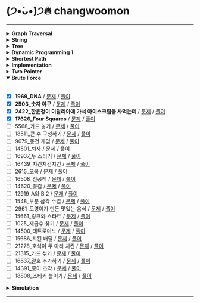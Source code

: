 # (੭•̀ᴗ•̀)੭🔥 changwoomon

---

<details markdown="1">
<summary><strong> Graph Traversal </strong></summary>

<br/>

- [X] **2606_바이러스** / [문제](https://www.acmicpc.net/problem/2606) / [풀이](https://github.com/boostcamp-ai-tech-4/coding-test-study/blob/main/changwoomon/graph_traversal/2606_%EB%B0%94%EC%9D%B4%EB%9F%AC%EC%8A%A4.py)
- [X] **1260_DFS와 BFS**  / [문제](https://www.acmicpc.net/problem/1260) / [풀이](https://github.com/boostcamp-ai-tech-4/coding-test-study/blob/main/changwoomon/graph_traversal/1260_DFS%EC%99%80BFS.py)
- [X] **11725_트리의 부모 찾기** / [문제](https://www.acmicpc.net/problem/11725) / [풀이](https://github.com/boostcamp-ai-tech-4/coding-test-study/blob/main/changwoomon/graph_traversal/11725_%ED%8A%B8%EB%A6%AC%EC%9D%98%EB%B6%80%EB%AA%A8%EC%B0%BE%EA%B8%B0.py)
- [X] **1325_효율적인 해킹** / [문제](https://www.acmicpc.net/problem/1325) / [풀이](https://github.com/boostcamp-ai-tech-4/coding-test-study/blob/main/changwoomon/graph_traversal/1325_%ED%9A%A8%EC%9C%A8%EC%A0%81%EC%9D%B8%ED%95%B4%ED%82%B9.py)
- [X] **2178_미로 탐색** / [문제](https://www.acmicpc.net/problem/2178) / [풀이](https://github.com/boostcamp-ai-tech-4/coding-test-study/blob/main/changwoomon/graph_traversal/2178_%EB%AF%B8%EB%A1%9C%ED%83%90%EC%83%89.py)
- [X] **2667_단지번호붙이기** / [문제](https://www.acmicpc.net/problem/2667) / [풀이](https://github.com/boostcamp-ai-tech-4/coding-test-study/blob/main/changwoomon/graph_traversal/2667_%EB%8B%A8%EC%A7%80%EB%B2%88%ED%98%B8%EB%B6%99%EC%9D%B4%EA%B8%B0.py)
- [X] **7576_토마토** / [문제](https://www.acmicpc.net/problem/7576) / [풀이](https://github.com/boostcamp-ai-tech-4/coding-test-study/blob/main/changwoomon/graph_traversal/7576_%ED%86%A0%EB%A7%88%ED%86%A0.py)
- [X] **7569_토마토** / [문제](https://www.acmicpc.net/problem/7569) / [풀이](https://github.com/boostcamp-ai-tech-4/coding-test-study/blob/main/changwoomon/graph_traversal/7569_%ED%86%A0%EB%A7%88%ED%86%A0.py)
- [X] **16918_봄버맨** / [문제](https://www.acmicpc.net/problem/16918) / [풀이](https://github.com/boostcamp-ai-tech-4/coding-test-study/blob/main/changwoomon/graph_traversal/16918_%EB%B4%84%EB%B2%84%EB%A7%A8.py)
- [ ] 5547_일루미네이션 / [문제](https://www.acmicpc.net/problem/5547) / [풀이]()
- [X] **14502_연구소** / [문제](https://www.acmicpc.net/problem/14502) / [풀이](https://github.com/boostcamp-ai-tech-4/coding-test-study/blob/main/changwoomon/graph_traversal/14502_%EC%97%B0%EA%B5%AC%EC%86%8C.py)
- [ ] 16234_인구 이동 / [문제](https://www.acmicpc.net/problem/16234) / [풀이]()
- [X] **2636_치즈** / [문제](https://www.acmicpc.net/problem/2636) / [풀이](https://github.com/boostcamp-ai-tech-4/coding-test-study/blob/main/changwoomon/graph_traversal/2636_%EC%B9%98%EC%A6%88.py)
- [X] **13549_숨바꼭질 3** / [문제](https://www.acmicpc.net/problem/13549) / [풀이](https://github.com/boostcamp-ai-tech-4/coding-test-study/blob/main/changwoomon/graph_traversal/13549_%EC%88%A8%EB%B0%94%EA%BC%AD%EC%A7%883.py)
- [ ] 1600_말이 되고픈 원숭이 / [문제](https://www.acmicpc.net/problem/1600) / [풀이]()
- [ ] 17836_공주님을 구해라! / [문제](https://www.acmicpc.net/problem/17836) / [풀이]()
- [X] **16973_직사각형 탈출** / [문제](https://www.acmicpc.net/problem/16973) / [풀이](https://github.com/boostcamp-ai-tech-4/coding-test-study/blob/main/changwoomon/graph_traversal/16973_%EC%A7%81%EC%82%AC%EA%B0%81%ED%98%95%ED%83%88%EC%B6%9C.py)
- [X] **14940_쉬운 최단거리** / [문제](https://www.acmicpc.net/problem/14940) / [풀이](https://github.com/boostcamp-ai-tech-4/coding-test-study/blob/main/changwoomon/graph_traversal/14940_%EC%89%AC%EC%9A%B4%EC%B5%9C%EB%8B%A8%EA%B1%B0%EB%A6%AC.py)
- [X] **18513_샘터** / [문제](https://www.acmicpc.net/problem/18513) / [풀이](https://github.com/boostcamp-ai-tech-4/coding-test-study/blob/main/changwoomon/graph_traversal/18513_%EC%83%98%ED%84%B0.py)
- [X] **2668_숫자고르기** / [문제](https://www.acmicpc.net/problem/2668) / [풀이](https://github.com/boostcamp-ai-tech-4/coding-test-study/blob/main/changwoomon/graph_traversal/2668_%EC%88%AB%EC%9E%90%EA%B3%A0%EB%A5%B4%EA%B8%B0.py)
- [X] **13023_ABCDE** / [문제](https://www.acmicpc.net/problem/13023) / [풀이](https://github.com/boostcamp-ai-tech-4/coding-test-study/blob/main/changwoomon/graph_traversal/13023_ABCDE.py)
- [X] **16954_움직이는 미로 탈출** / [문제](https://www.acmicpc.net/problem/16954) / [풀이](https://github.com/boostcamp-ai-tech-4/coding-test-study/blob/main/changwoomon/graph_traversal/16954_%EC%9B%80%EC%A7%81%EC%9D%B4%EB%8A%94%EB%AF%B8%EB%A1%9C%ED%83%88%EC%B6%9C.py)

</details>

<details markdown="1">
<summary><strong> String </strong></summary>

<br/>

- [X] **3029_경고** / [문제](https://www.acmicpc.net/problem/3029) / [풀이](https://github.com/boostcamp-ai-tech-4/coding-test-study/blob/main/changwoomon/string/3029_%EA%B2%BD%EA%B3%A0.py)
- [X] **11720_숫자의 합** / [문제](https://www.acmicpc.net/problem/11720) / [풀이](https://github.com/boostcamp-ai-tech-4/coding-test-study/blob/main/changwoomon/string/11720_%EC%88%AB%EC%9E%90%EC%9D%98%ED%95%A9.py)
- [X] **11365_!밀비 급일** / [문제](https://www.acmicpc.net/problem/11365) / [풀이](https://github.com/boostcamp-ai-tech-4/coding-test-study/blob/main/changwoomon/string/11365_%EB%B0%80%EB%B9%84%EA%B8%89%EC%9D%BC.py)
- [X] **9046_복호화** / [문제](https://www.acmicpc.net/problem/9046) / [풀이](https://github.com/boostcamp-ai-tech-4/coding-test-study/blob/main/changwoomon/string/9046_%EB%B3%B5%ED%98%B8%ED%99%94.py)
- [X] **10798_세로읽기** / [문제](https://www.acmicpc.net/problem/10798) / [풀이](https://github.com/boostcamp-ai-tech-4/coding-test-study/blob/main/changwoomon/string/10798_%EC%84%B8%EB%A1%9C%EC%9D%BD%EA%B8%B0.py)
- [X] **20154_이 구역의 승자는 누구야?!** / [문제](https://www.acmicpc.net/problem/20154) / [풀이](https://github.com/boostcamp-ai-tech-4/coding-test-study/blob/main/changwoomon/string/20154_%EC%9D%B4%EA%B5%AC%EC%97%AD%EC%9D%98%EC%8A%B9%EC%9E%90%EB%8A%94%EB%88%84%EA%B5%AC%EC%95%BC.py)
- [X] **6550_부분 문자열** / [문제](https://www.acmicpc.net/problem/6550) / [풀이](https://github.com/boostcamp-ai-tech-4/coding-test-study/blob/main/changwoomon/string/6550_%EB%B6%80%EB%B6%84%EB%AC%B8%EC%9E%90%EC%97%B4.py)
- [X] **1316_그룹 단어 체커** / [문제](https://www.acmicpc.net/problem/1316) / [풀이](https://github.com/boostcamp-ai-tech-4/coding-test-study/blob/main/changwoomon/string/1316_%EA%B7%B8%EB%A3%B9%EB%8B%A8%EC%96%B4%EC%B2%B4%EC%BB%A4.py)
- [X] **1181_단어 정렬** / [문제](https://www.acmicpc.net/problem/1181) / [풀이](https://github.com/boostcamp-ai-tech-4/coding-test-study/blob/main/changwoomon/string/1181_%EB%8B%A8%EC%96%B4%EC%A0%95%EB%A0%AC.py)
- [X] **4659_비밀번호 발음하기** / [문제](https://www.acmicpc.net/problem/4659) / [풀이](https://github.com/boostcamp-ai-tech-4/coding-test-study/blob/main/changwoomon/string/4659_%EB%B9%84%EB%B0%80%EB%B2%88%ED%98%B8%EB%B0%9C%EC%9D%8C%ED%95%98%EA%B8%B0.py)
- [X] **16171_나는 친구가 적다 (Small)** / [문제](https://www.acmicpc.net/problem/16171) / [풀이](https://github.com/boostcamp-ai-tech-4/coding-test-study/blob/main/changwoomon/string/16171_%EB%82%98%EB%8A%94%EC%B9%9C%EA%B5%AC%EA%B0%80%EC%A0%81%EB%8B%A4_Small.py)
- [X] **9342_염색체** / [문제](https://www.acmicpc.net/problem/9342) / [풀이](https://github.com/boostcamp-ai-tech-4/coding-test-study/blob/main/changwoomon/string/9342_%EC%97%BC%EC%83%89%EC%B2%B4.py)
- [X] **1764_듣보잡** / [문제](https://www.acmicpc.net/problem/1764) / [풀이](https://github.com/boostcamp-ai-tech-4/coding-test-study/blob/main/changwoomon/string/1764_%EB%93%A3%EB%B3%B4%EC%9E%A1.py)
- [X] **20291_파일 정리** / [문제](https://www.acmicpc.net/problem/20291) / [풀이](https://github.com/boostcamp-ai-tech-4/coding-test-study/blob/main/changwoomon/string/20291_%ED%8C%8C%EC%9D%BC%EC%A0%95%EB%A6%AC.py)
- [X] **17413_단어 뒤집기 2** / [문제](https://www.acmicpc.net/problem/17413) / [풀이](https://github.com/boostcamp-ai-tech-4/coding-test-study/blob/main/changwoomon/string/17413_%EB%8B%A8%EC%96%B4%EB%92%A4%EC%A7%91%EA%B8%B02.py)
- [X] **17609_회문** / [문제](https://www.acmicpc.net/problem/17609) / [풀이](https://github.com/boostcamp-ai-tech-4/coding-test-study/blob/main/changwoomon/string/17609_%ED%9A%8C%EB%AC%B8.py)
- [X] **20437_문자열 게임 2** / [문제](https://www.acmicpc.net/problem/20437) / [풀이](https://github.com/boostcamp-ai-tech-4/coding-test-study/blob/main/changwoomon/string/20437_%EB%AC%B8%EC%9E%90%EC%97%B4%EA%B2%8C%EC%9E%842.py)

</details>

<details markdown="1">
<summary><strong>Tree</strong></summary>

<br/>

- [X] **9934_완전 이진 트리** / [문제](https://www.acmicpc.net/problem/9934) / [풀이](https://github.com/boostcamp-ai-tech-4/coding-test-study/blob/main/changwoomon/tree/9934_%EC%99%84%EC%A0%84%EC%9D%B4%EC%A7%84%ED%8A%B8%EB%A6%AC.py)
- [X] **11725_트리의 부모 찾기** / [문제](https://www.acmicpc.net/problem/11725) / [풀이](https://github.com/boostcamp-ai-tech-4/coding-test-study/blob/main/changwoomon/tree/11725_%ED%8A%B8%EB%A6%AC%EC%9D%98%EB%B6%80%EB%AA%A8%EC%B0%BE%EA%B8%B0.py)
- [X] **1991_트리 순회** / [문제](https://www.acmicpc.net/problem/1991) / [풀이](https://github.com/boostcamp-ai-tech-4/coding-test-study/blob/main/changwoomon/tree/1991_%ED%8A%B8%EB%A6%AC%EC%88%9C%ED%9A%8C.py)
- [X] **5639_이진 검색 트리** / [문제](https://www.acmicpc.net/problem/5639) / [풀이](https://github.com/boostcamp-ai-tech-4/coding-test-study/blob/main/changwoomon/tree/5639_%EC%9D%B4%EC%A7%84%EA%B2%80%EC%83%89%ED%8A%B8%EB%A6%AC.py)
- [X] **1068_트리**/ [문제](https://www.acmicpc.net/problem/1068) / [풀이](https://github.com/boostcamp-ai-tech-4/coding-test-study/blob/main/changwoomon/tree/1068_%ED%8A%B8%EB%A6%AC.py)
- [ ] 6416_트리인가?/ [문제](https://www.acmicpc.net/problem/6416) / [풀이]()
- [X] **14675_단절점과 단절선** / [문제](https://www.acmicpc.net/problem/14675) / [풀이](https://github.com/boostcamp-ai-tech-4/coding-test-study/blob/main/changwoomon/tree/14675_%EB%8B%A8%EC%A0%88%EC%A0%90%EA%B3%BC%EB%8B%A8%EC%A0%88%EC%84%A0.py)
- [X] **17073_나무 위의 빗물** / [문제](https://www.acmicpc.net/problem/17073) / [풀이](https://github.com/boostcamp-ai-tech-4/coding-test-study/blob/main/changwoomon/tree/17073_%EB%82%98%EB%AC%B4%EC%9C%84%EC%9D%98%EB%B9%97%EB%AC%BC.py)

</details>

<details markdown="1">
<summary><strong>Dynamic Programming 1</strong></summary>

<br/>

- [X] **10870_피보나치 수 5** / [문제](https://www.acmicpc.net/problem/10870) / [풀이](https://github.com/boostcamp-ai-tech-4/coding-test-study/blob/main/changwoomon/dynamic_programming_1/10870_%ED%94%BC%EB%B3%B4%EB%82%98%EC%B9%98%EC%88%985.py)
- [X] **2839_설탕 배달** / [문제](https://www.acmicpc.net/problem/2839) / [풀이](https://github.com/boostcamp-ai-tech-4/coding-test-study/blob/main/changwoomon/dynamic_programming_1/2839_%EC%84%A4%ED%83%95%EB%B0%B0%EB%8B%AC.py)
- [X] **2748_피보나치 수 2** / [문제](https://www.acmicpc.net/problem/2748) / [풀이](https://github.com/boostcamp-ai-tech-4/coding-test-study/blob/main/changwoomon/dynamic_programming_1/2748_%ED%94%BC%EB%B3%B4%EB%82%98%EC%B9%98%EC%88%982.py)
- [X] **1010_다리 놓기** / [문제](https://www.acmicpc.net/problem/1010) / [풀이](https://github.com/boostcamp-ai-tech-4/coding-test-study/blob/main/changwoomon/dynamic_programming_1/1010_%EB%8B%A4%EB%A6%AC%EB%86%93%EA%B8%B0.py)
- [X] **9655_돌 게임** / [문제](https://www.acmicpc.net/problem/9655) / [풀이](https://github.com/boostcamp-ai-tech-4/coding-test-study/blob/main/changwoomon/dynamic_programming_1/9655_%EB%8F%8C%EA%B2%8C%EC%9E%84.py)
- [X] **17626_Four Squares** / [문제](https://www.acmicpc.net/problem/17626) / [풀이](https://github.com/boostcamp-ai-tech-4/coding-test-study/blob/main/changwoomon/dynamic_programming_1/17626_FourSquares.py)
- [X] **1463_1로 만들기** / [문제](https://www.acmicpc.net/problem/1463) / [풀이](https://github.com/boostcamp-ai-tech-4/coding-test-study/blob/main/changwoomon/dynamic_programming_1/1463_1%EB%A1%9C%EB%A7%8C%EB%93%A4%EA%B8%B0.py)
- [X] **9095_1, 2, 3 더하기** / [문제](https://www.acmicpc.net/problem/9095) / [풀이](https://github.com/boostcamp-ai-tech-4/coding-test-study/blob/main/changwoomon/dynamic_programming_1/9095_1%2C2%2C3%EB%8D%94%ED%95%98%EA%B8%B0.py)
- [X] **11726_2×n 타일링** / [문제](https://www.acmicpc.net/problem/11726) / [풀이](https://github.com/boostcamp-ai-tech-4/coding-test-study/blob/main/changwoomon/dynamic_programming_1/11726_2xn%ED%83%80%EC%9D%BC%EB%A7%81.py)
- [X] **2579_계단 오르기** / [문제](https://www.acmicpc.net/problem/2579) / [풀이](https://github.com/boostcamp-ai-tech-4/coding-test-study/blob/main/changwoomon/dynamic_programming_1/2579_%EA%B3%84%EB%8B%A8%EC%98%A4%EB%A5%B4%EA%B8%B0.py)
- [X] **11727_2×n 타일링 2** / [문제](https://www.acmicpc.net/problem/11727) / [풀이](https://github.com/boostcamp-ai-tech-4/coding-test-study/blob/main/changwoomon/dynamic_programming_1/11727_2%C3%97n%ED%83%80%EC%9D%BC%EB%A7%812.py)
- [X] **11053_가장 긴 증가하는 부분 수열** / [문제](https://www.acmicpc.net/problem/11053) / [풀이](https://github.com/boostcamp-ai-tech-4/coding-test-study/blob/main/changwoomon/dynamic_programming_1/11053_%EA%B0%80%EC%9E%A5%EA%B8%B4%EC%A6%9D%EA%B0%80%ED%95%98%EB%8A%94%EB%B6%80%EB%B6%84%EC%88%98%EC%97%B4.py)
- [X] **1912_연속합** / [문제](https://www.acmicpc.net/problem/1912) / [풀이](https://github.com/boostcamp-ai-tech-4/coding-test-study/blob/main/changwoomon/dynamic_programming_1/1912_%EC%97%B0%EC%86%8D%ED%95%A9.py)
- [X] **9465_스티커** / [문제](https://www.acmicpc.net/problem/9465) / [풀이](https://github.com/boostcamp-ai-tech-4/coding-test-study/blob/main/changwoomon/dynamic_programming_1/9465_%EC%8A%A4%ED%8B%B0%EC%BB%A4.py)
- [X] **11055_가장 큰 증가 부분 수열** / [문제](https://www.acmicpc.net/problem/11055) / [풀이](https://github.com/boostcamp-ai-tech-4/coding-test-study/blob/main/changwoomon/dynamic_programming_1/11055_%EA%B0%80%EC%9E%A5%ED%81%B0%EC%A6%9D%EA%B0%80%EB%B6%80%EB%B6%84%EC%88%98%EC%97%B4.py)
- [X] **1890_점프** / [문제](https://www.acmicpc.net/problem/1890) / [풀이](https://github.com/boostcamp-ai-tech-4/coding-test-study/blob/main/changwoomon/dynamic_programming_1/1890_%EC%A0%90%ED%94%84.py)
- [X] **2407_조합** / [문제](https://www.acmicpc.net/problem/2407) / [풀이](https://github.com/boostcamp-ai-tech-4/coding-test-study/blob/main/changwoomon/dynamic_programming_1/2407_%EC%A1%B0%ED%95%A9.py)
- [X] **1106_호텔** / [문제](https://www.acmicpc.net/problem/1106) / [풀이](https://github.com/boostcamp-ai-tech-4/coding-test-study/blob/main/changwoomon/dynamic_programming_1/1106_%ED%98%B8%ED%85%94.py)
- [X] **15486_퇴사 2** / [문제](https://www.acmicpc.net/problem/15486) / [풀이](https://github.com/boostcamp-ai-tech-4/coding-test-study/blob/main/changwoomon/dynamic_programming_1/15486_%ED%87%B4%EC%82%AC2.py)
- [X] **2156_포도주 시식** / [문제](https://www.acmicpc.net/problem/2156) / [풀이](https://github.com/boostcamp-ai-tech-4/coding-test-study/blob/main/changwoomon/dynamic_programming_1/2156_%ED%8F%AC%EB%8F%84%EC%A3%BC%EC%8B%9C%EC%8B%9D.py)
- [X] **10844_쉬운 계단 수** / [문제](https://www.acmicpc.net/problem/10844) / [풀이](https://github.com/boostcamp-ai-tech-4/coding-test-study/blob/main/changwoomon/dynamic_programming_1/10844_%EC%89%AC%EC%9A%B4%EA%B3%84%EB%8B%A8%EC%88%98.py)
- [X] **2293_동전 1** / [문제](https://www.acmicpc.net/problem/2293) / [풀이](https://github.com/boostcamp-ai-tech-4/coding-test-study/blob/main/changwoomon/dynamic_programming_1/2293_%EB%8F%99%EC%A0%841.py)
- [X] **2294_동전 2** / [문제](https://www.acmicpc.net/problem/2294) / [풀이](https://github.com/boostcamp-ai-tech-4/coding-test-study/blob/main/changwoomon/dynamic_programming_1/2294_%EB%8F%99%EC%A0%842.py)
- [X] **11660_구간 합 구하기 5** / [문제](https://www.acmicpc.net/problem/11660) / [풀이](https://github.com/boostcamp-ai-tech-4/coding-test-study/blob/main/changwoomon/dynamic_programming_1/11660_%EA%B5%AC%EA%B0%84%ED%95%A9%EA%B5%AC%ED%95%98%EA%B8%B05.py)
- [X] **21317_징검다리 건너기** / [문제](https://www.acmicpc.net/problem/21317) / [풀이](https://github.com/boostcamp-ai-tech-4/coding-test-study/blob/main/changwoomon/dynamic_programming_1/21317_%EC%A7%95%EA%B2%80%EB%8B%A4%EB%A6%AC%EA%B1%B4%EB%84%88%EA%B8%B0.py)

</details>

<details markdown="1">
<summary><strong>Shortest Path</strong></summary>

<br/>

- [X] **18352_특정 거리의 도시 찾기** / [문제](https://www.acmicpc.net/problem/18352) / [풀이](https://github.com/boostcamp-ai-tech-4/coding-test-study/blob/main/changwoomon/shortest_path/18352_%ED%8A%B9%EC%A0%95%EA%B1%B0%EB%A6%AC%EC%9D%98%EB%8F%84%EC%8B%9C%EC%B0%BE%EA%B8%B0.py)
- [X] **11403_경로 찾기** / [문제](https://www.acmicpc.net/problem/11403) / [풀이](https://github.com/boostcamp-ai-tech-4/coding-test-study/blob/main/changwoomon/shortest_path/11403_%EA%B2%BD%EB%A1%9C%EC%B0%BE%EA%B8%B0.py)
- [X] **2224_명제 증명** / [문제](https://www.acmicpc.net/problem/2224) / [풀이](https://github.com/boostcamp-ai-tech-4/coding-test-study/blob/main/changwoomon/shortest_path/2224_%EB%AA%85%EC%A0%9C%EC%A6%9D%EB%AA%85.py)
- [X] **11265_끝나지 않는 파티** / [문제](https://www.acmicpc.net/problem/11265) / [풀이](https://github.com/boostcamp-ai-tech-4/coding-test-study/blob/main/changwoomon/shortest_path/11265_%EB%81%9D%EB%82%98%EC%A7%80%EC%95%8A%EB%8A%94%ED%8C%8C%ED%8B%B0.py)
- [X] **1753_최단경로** / [문제](https://www.acmicpc.net/problem/1753) / [풀이](https://github.com/boostcamp-ai-tech-4/coding-test-study/blob/main/changwoomon/shortest_path/1753_%EC%B5%9C%EB%8B%A8%EA%B2%BD%EB%A1%9C.py)
- [X] **13549_숨바꼭질 3** / [문제](https://www.acmicpc.net/problem/13549) / [풀이](https://github.com/boostcamp-ai-tech-4/coding-test-study/blob/main/changwoomon/shortest_path/13549_%EC%88%A8%EB%B0%94%EA%BC%AD%EC%A7%883.py)

</details>

<details markdown="1">
<summary><strong>Implementation</strong></summary>

<br/>

- [X] **1913_달팽이** / [문제](https://www.acmicpc.net/problem/1913) / [풀이](https://github.com/boostcamp-ai-tech-4/coding-test-study/blob/main/changwoomon/implementation/1913_%EB%8B%AC%ED%8C%BD%EC%9D%B4.py)
- [X] **14467_소가 길을 건너간 이유 1** / [문제](https://www.acmicpc.net/problem/14467) / [풀이](https://github.com/boostcamp-ai-tech-4/coding-test-study/blob/main/changwoomon/implementation/14467_%EC%86%8C%EA%B0%80%EA%B8%B8%EC%9D%84%EA%B1%B4%EB%84%88%EA%B0%84%EC%9D%B4%EC%9C%A01.py)
- [X] **12933_오리** / [문제](https://www.acmicpc.net/problem/12933) / [풀이](https://github.com/boostcamp-ai-tech-4/coding-test-study/blob/main/changwoomon/implementation/12933_%EC%98%A4%EB%A6%AC.py)
- [X] **2578_빙고** / [문제](https://www.acmicpc.net/problem/2578) / [풀이](https://github.com/boostcamp-ai-tech-4/coding-test-study/blob/main/changwoomon/implementation/2578_%EB%B9%99%EA%B3%A0.py)
- [X] **4396_지뢰 찾기** / [문제](https://www.acmicpc.net/problem/4396) / [풀이](https://github.com/boostcamp-ai-tech-4/coding-test-study/blob/main/changwoomon/implementation/4396_%EC%A7%80%EB%A2%B0%EC%B0%BE%EA%B8%B0.py)
- [X] **1244_스위치 켜고 끄기** / [문제](https://www.acmicpc.net/problem/1244) / [풀이](https://github.com/boostcamp-ai-tech-4/coding-test-study/blob/main/changwoomon/implementation/1244_%EC%8A%A4%EC%9C%84%EC%B9%98%EC%BC%9C%EA%B3%A0%EB%81%84%EA%B8%B0.py)
- [X] **10994_별 찍기 - 19** / [문제](https://www.acmicpc.net/problem/10994) / [풀이](https://github.com/boostcamp-ai-tech-4/coding-test-study/blob/main/changwoomon/implementation/10994_%EB%B3%84%EC%B0%8D%EA%B8%B0-19.py)
- [X] **20291_파일 정리** / [문제](https://www.acmicpc.net/problem/20291) / [풀이](https://github.com/boostcamp-ai-tech-4/coding-test-study/blob/main/changwoomon/implementation/20291_%ED%8C%8C%EC%9D%BC%EC%A0%95%EB%A6%AC.py)
- [X] **20436_ZOAC 3** / [문제](https://www.acmicpc.net/problem/20436) / [풀이](https://github.com/boostcamp-ai-tech-4/coding-test-study/blob/main/changwoomon/implementation/20436_ZOAC3.py)
- [X] **17413_단어 뒤집기 2** / [문제](https://www.acmicpc.net/problem/17413) / [풀이](https://github.com/boostcamp-ai-tech-4/coding-test-study/blob/main/changwoomon/implementation/17413_%EB%8B%A8%EC%96%B4%EB%92%A4%EC%A7%91%EA%B8%B02.py)
- [X] **2615_오목** / [문제](https://www.acmicpc.net/problem/2615) / [풀이](https://github.com/boostcamp-ai-tech-4/coding-test-study/blob/main/changwoomon/implementation/2615_%EC%98%A4%EB%AA%A9.py)
- [X] **16926_배열 돌리기 1** / [문제](https://www.acmicpc.net/problem/16926) / [풀이](https://github.com/boostcamp-ai-tech-4/coding-test-study/blob/main/changwoomon/implementation/16926_%EB%B0%B0%EC%97%B4%EB%8F%8C%EB%A6%AC%EA%B8%B01.py)
- [X] **15787_기차가 어둠을 헤치고 은하수를** / [문제](https://www.acmicpc.net/problem/15787) / [풀이](https://github.com/boostcamp-ai-tech-4/coding-test-study/blob/main/changwoomon/implementation/15787_%EA%B8%B0%EC%B0%A8%EA%B0%80%EC%96%B4%EB%91%A0%EC%9D%84%ED%97%A4%EC%B9%98%EA%B3%A0%EC%9D%80%ED%95%98%EC%88%98%EB%A5%BC.py)
- [X] **17276_배열 돌리기** / [문제](https://www.acmicpc.net/problem/17276) / [풀이](https://github.com/boostcamp-ai-tech-4/coding-test-study/blob/main/changwoomon/implementation/17276_%EB%B0%B0%EC%97%B4%EB%8F%8C%EB%A6%AC%EA%B8%B0.py)
- [X] **20207_달력** / [문제](https://www.acmicpc.net/problem/20207) / [풀이](https://github.com/boostcamp-ai-tech-4/coding-test-study/blob/main/changwoomon/implementation/20207_%EB%8B%AC%EB%A0%A5.py)
- [X] **21608_상어 초등학교** / [문제](https://www.acmicpc.net/problem/21608) / [풀이](https://github.com/boostcamp-ai-tech-4/coding-test-study/blob/main/changwoomon/implementation/21608_%EC%83%81%EC%96%B4%EC%B4%88%EB%93%B1%ED%95%99%EA%B5%90.py)
- [X] **20164_홀수 홀릭 호석** / [문제](https://www.acmicpc.net/problem/20164) / [풀이](https://github.com/boostcamp-ai-tech-4/coding-test-study/blob/main/changwoomon/implementation/20164_%ED%99%80%EC%88%98%ED%99%80%EB%A6%AD%ED%98%B8%EC%84%9D.py)
- [X] **14719_빗물** / [문제](https://www.acmicpc.net/problem/14719) / [풀이](https://github.com/boostcamp-ai-tech-4/coding-test-study/blob/main/changwoomon/implementation/14719_%EB%B9%97%EB%AC%BC.py)
- [X] **16719_ZOAC** / [문제](https://www.acmicpc.net/problem/16719) / [풀이](https://github.com/boostcamp-ai-tech-4/coding-test-study/blob/main/changwoomon/implementation/16719_ZOAC.py)

</details>

<details markdown="1">
<summary><strong>Two Pointer</strong></summary>

<br/>

- [X] **11728_배열 합치기** / [문제](https://www.acmicpc.net/problem/11728) / [풀이](https://github.com/boostcamp-ai-tech-4/coding-test-study/blob/main/changwoomon/two_pointer/11728_%EB%B0%B0%EC%97%B4%ED%95%A9%EC%B9%98%EA%B8%B0.py)
- [X] **11659_구간 합 구하기 4** / [문제](https://www.acmicpc.net/problem/11659) / [풀이](https://github.com/boostcamp-ai-tech-4/coding-test-study/blob/main/changwoomon/two_pointer/11659_%EA%B5%AC%EA%B0%84%ED%95%A9%EA%B5%AC%ED%95%98%EA%B8%B04.py)
- [X] **21921_블로그** / [문제](https://www.acmicpc.net/problem/21921) / [풀이](https://github.com/boostcamp-ai-tech-4/coding-test-study/blob/main/changwoomon/two_pointer/21921_%EB%B8%94%EB%A1%9C%EA%B7%B8.py)
- [X] **20922_겹치는 건 싫어** / [문제](https://www.acmicpc.net/problem/20922) / [풀이](https://github.com/boostcamp-ai-tech-4/coding-test-study/blob/main/changwoomon/two_pointer/21921_%EB%B8%94%EB%A1%9C%EA%B7%B8.py)
- [X] **2470_두 용액** / [문제](https://www.acmicpc.net/problem/2470) / [풀이](https://github.com/boostcamp-ai-tech-4/coding-test-study/blob/main/changwoomon/two_pointer/2470_%EB%91%90%EC%9A%A9%EC%95%A1.py)
- [X] **15961_회전 초밥** / [문제](https://www.acmicpc.net/problem/15961) / [풀이](https://github.com/boostcamp-ai-tech-4/coding-test-study/blob/main/changwoomon/two_pointer/15961_%ED%9A%8C%EC%A0%84%EC%B4%88%EB%B0%A5.py)
- [X] **1806_부분합** / [문제](https://www.acmicpc.net/problem/1806) / [풀이](https://github.com/boostcamp-ai-tech-4/coding-test-study/blob/main/changwoomon/two_pointer/1806_%EB%B6%80%EB%B6%84%ED%95%A9.py)
- [X] **3151_합이 0** / [문제](https://www.acmicpc.net/problem/3151) / [풀이](https://github.com/boostcamp-ai-tech-4/coding-test-study/blob/main/changwoomon/two_pointer/3151_%ED%95%A9%EC%9D%B40.py)
- [X] **20366_같이 눈사람 만들래?** / [문제](https://www.acmicpc.net/problem/20366) / [풀이](https://github.com/boostcamp-ai-tech-4/coding-test-study/blob/main/changwoomon/two_pointer/20366_%EA%B0%99%EC%9D%B4%EB%88%88%EC%82%AC%EB%9E%8C%EB%A7%8C%EB%93%A4%EB%9E%98.py)
- [X] **20442_ㅋㅋ루ㅋㅋ** / [문제](https://www.acmicpc.net/problem/20442) / [풀이](https://github.com/boostcamp-ai-tech-4/coding-test-study/blob/main/changwoomon/two_pointer/20442_%E3%85%8B%E3%85%8B%EB%A3%A8%E3%85%8B%E3%85%8B.py)

</details>

<details markdown="1" open>
<summary><strong>Brute Force</strong></summary>

<br/>

- [X] **1969_DNA** / [문제](https://www.acmicpc.net/problem/1969) / [풀이]()
- [X] **2503_숫자 야구** / [문제](https://www.acmicpc.net/problem/2503) / [풀이]()
- [X] **2422_한윤정이 이탈리아에 가서 아이스크림을 사먹는데** / [문제](https://www.acmicpc.net/problem/2422) / [풀이]()
- [X] **17626_Four Squares** / [문제](https://www.acmicpc.net/problem/17626) / [풀이]()
- [ ] 5568_카드 놓기 / [문제](https://www.acmicpc.net/problem/5568) / [풀이]()
- [ ] 18511_큰 수 구성하기 / [문제](https://www.acmicpc.net/problem/18511) / [풀이]()
- [ ] 9079_동전 게임 / [문제](https://www.acmicpc.net/problem/9079) / [풀이]()
- [ ] 14501_퇴사 / [문제](https://www.acmicpc.net/problem/14501) / [풀이]()
- [ ] 16937_두 스티커 / [문제](https://www.acmicpc.net/problem/16937) / [풀이]()
- [ ] 16439_치킨치킨치킨 / [문제](https://www.acmicpc.net/problem/16439) / [풀이]()
- [ ] 2615_오목 / [문제](https://www.acmicpc.net/problem/2615) / [풀이]()
- [ ] 16508_전공책 / [문제](https://www.acmicpc.net/problem/16508) / [풀이]()
- [ ] 14620_꽃길 / [문제](https://www.acmicpc.net/problem/14620) / [풀이]()
- [ ] 12919_A와 B 2 / [문제](https://www.acmicpc.net/problem/12919) / [풀이]()
- [ ] 1548_부분 삼각 수열 / [문제](https://www.acmicpc.net/problem/1548) / [풀이]()
- [ ] 2961_도영이가 만든 맛있는 음식 / [문제](https://www.acmicpc.net/problem/2961) / [풀이]()
- [ ] 15661_링크와 스타트 / [문제](https://www.acmicpc.net/problem/15661) / [풀이]()
- [ ] 1025_제곱수 찾기 / [문제](https://www.acmicpc.net/problem/1025) / [풀이]()
- [ ] 14500_테트로미노 / [문제](https://www.acmicpc.net/problem/14500) / [풀이]()
- [ ] 15686_치킨 배달 / [문제](https://www.acmicpc.net/problem/15686) / [풀이]()
- [ ] 21278_호석이 두 마리 치킨 / [문제](https://www.acmicpc.net/problem/21278) / [풀이]()
- [ ] 21315_카드 섞기 / [문제](https://www.acmicpc.net/problem/21315) / [풀이]()
- [ ] 16637_괄호 추가하기 / [문제](https://www.acmicpc.net/problem/16637) / [풀이]()
- [ ] 14391_종이 조각 / [문제](https://www.acmicpc.net/problem/14391) / [풀이]()
- [ ] 18808_스티커 붙이기 / [문제](https://www.acmicpc.net/problem/18808) / [풀이]()

</details>

<details markdown="1">
<summary><strong>Simulation</strong></summary>

<br/>

- [ ] 16234_인구 이동 / [문제](https://www.acmicpc.net/problem/16234) / [풀이]()
- [ ] 17144_미세먼지 안녕! / [문제](https://www.acmicpc.net/problem/17144) / [풀이]()
- [ ] 20056_마법사 상어와 파이어볼 / [문제](https://www.acmicpc.net/problem/20056) / [풀이]()
- [ ] 21610_마법사 상어와 비바라기 / [문제](https://www.acmicpc.net/problem/21610) / [풀이]()
- [ ] 16236_아기 상어 / [문제](https://www.acmicpc.net/problem/16236) / [풀이]()
- [ ] 15685_드래곤 커브 / [문제](https://www.acmicpc.net/problem/15685) / [풀이]()
- [ ] 16235_나무 재테크 / [문제](https://www.acmicpc.net/problem/16235) / [풀이]()
- [ ] 17135_캐슬 디펜스 / [문제](https://www.acmicpc.net/problem/17135) / [풀이]()
- [ ] 17140_이차원 배열과 연산 / [문제](https://www.acmicpc.net/problem/17140) / [풀이]()
- [ ] 17779_게리맨더링 2 / [문제](https://www.acmicpc.net/problem/17779) / [풀이]()
- [ ] 19238_스타트 택시 / [문제](https://www.acmicpc.net/problem/19238) / [풀이]()
- [ ] 20057_마법사 상어와 토네이도 / [문제](https://www.acmicpc.net/problem/20057) / [풀이]()
- [ ] 20058_마법사 상어와 파이어스톰 / [문제](https://www.acmicpc.net/problem/20058) / [풀이]()
- [ ] 17822_원판 돌리기 / [문제](https://www.acmicpc.net/problem/17822) / [풀이]()
- [ ] 19237_어른 상어 / [문제](https://www.acmicpc.net/problem/19237) / [풀이]()
- [ ] 20436_ZOAC 3 / [문제](https://www.acmicpc.net/problem/20436) / [풀이]()
- [ ] 5212_지구 온난화 / [문제](https://www.acmicpc.net/problem/5212) / [풀이]()
- [ ] 1713_후보 추천하기 / [문제](https://www.acmicpc.net/problem/1713) / [풀이]()
- [ ] 20055_컨베이어 벨트 위의 로봇 / [문제](https://www.acmicpc.net/problem/20055) / [풀이]()
- [ ] 14891_톱니바퀴 / [문제](https://www.acmicpc.net/problem/14891) / [풀이]()
- [ ] 15683_감시 / [문제](https://www.acmicpc.net/problem/15683) / [풀이]()
- [ ] 20165_인내의 도미노 장인 호석 / [문제](https://www.acmicpc.net/problem/20165) / [풀이]()
- [ ] 21922_학부 연구생 민상 / [문제](https://www.acmicpc.net/problem/21922) / [풀이]()

</details>

---
